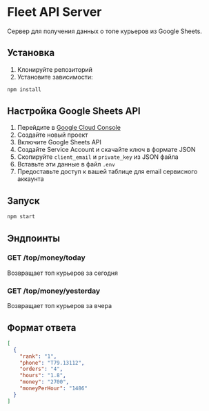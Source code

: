 # Fleet API Server

Сервер для получения данных о топе курьеров из Google Sheets.

## Установка

1. Клонируйте репозиторий
2. Установите зависимости:
```bash
npm install
```

## Настройка Google Sheets API

1. Перейдите в [Google Cloud Console](https://console.cloud.google.com/)
2. Создайте новый проект
3. Включите Google Sheets API
4. Создайте Service Account и скачайте ключ в формате JSON
5. Скопируйте `client_email` и `private_key` из JSON файла
6. Вставьте эти данные в файл `.env`
7. Предоставьте доступ к вашей таблице для email сервисного аккаунта

## Запуск

```bash
npm start
```

## Эндпоинты

### GET /top/money/today
Возвращает топ курьеров за сегодня

### GET /top/money/yesterday
Возвращает топ курьеров за вчера

## Формат ответа

```json
[
  {
    "rank": "1",
    "phone": "T79.13112",
    "orders": "4",
    "hours": "1.8",
    "money": "2700",
    "moneyPerHour": "1486"
  }
]
``` 